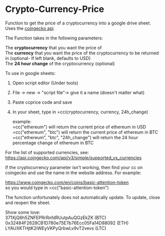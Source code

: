 # Crypto-Currency-Price
Function to get the price of a cryptocurrency into a google drive sheet. Uses the [coingecko api](https://www.coingecko.com/en/api).

The Function takes in the following parameters:  

The **cryptocurrency** that you want the price of  
The **currency** that you want the price of the cryptocurrency to be returned in (optional- If left blank, defaults to USD)  
The **24 hour change** of the cryptocurrency (optional)  

To use in google sheets:  

1. Open script editor (Under tools)  
2. File -> new -> "script file"-> give it a name (doesn't matter what)  
3. Paste ccprice code and save  
4. In your sheet, type in =cc(cryptocurrency, currency, 24h_change)  

   example:  
   =cc("ethereum")  will return the current price of ethereum in USD  
   =cc("ethereum", "btc") will return the current price of ethereum in BTC  
   =cc("ethereum", "btc", "24h_change") will return the 24 hour percentage change of ethereum in BTC  

   
For the list of supported currencies, see:  
https://api.coingecko.com/api/v3/simple/supported_vs_currencies  


If the cryptocurrency parameter isn't working, then find your cc on coingecko and use the name in the website address. For example:  

https://www.coingecko.com/en/coins/basic-attention-token  
so you would type in =cc("basic-attention-token")  


The function unfortunately does not automatically update. To update, close and reopen the sheet.  

Show some love:  
371XjQ6h5ZNFEPRrRnfdRUutpAuQGzEkZK (BTC)
0x32484F2628CB1D780e75E7b76Ecc05Fa14D88092 (ETH)  
LYAUXKTHjtK2iWEyVKPyQrbwLv9vT2vevs (LTC)

 
